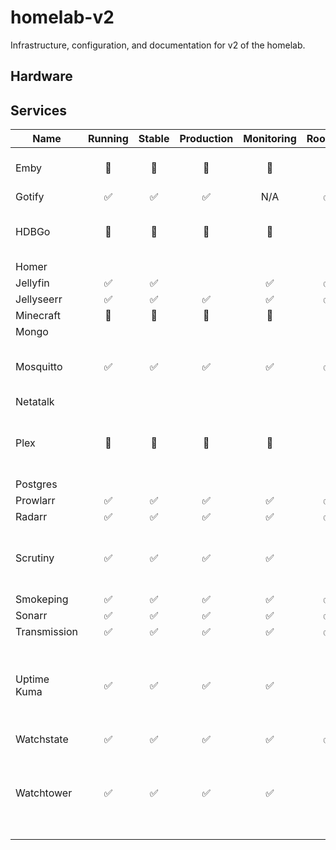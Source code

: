 # homelab-v2

Infrastructure, configuration, and documentation for v2 of the homelab.

## Hardware


## Services

| Name         | Running | Stable | Production | Monitoring | Rootless | Notes                                                   |
|--------------|:-------:|:------:|:----------:|:----------:|:--------:|---------------------------------------------------------|
| Emby         |   🚫    |   🚫   |     🚫     |     🚫     |    🚫    | Will not migrate -> Jellyfin                            |
| Gotify       |    ✅    |   ✅    |     ✅      |    N/A     |   ✅       |                                                         |
| HDBGo        |   🚫    |   🚫   |     🚫     |     🚫     |    🚫    | Will not migrate -> Prowlarr                            |
| Homer        |         |        |            |            |          |                                                         |
| Jellyfin     |    ✅    |   ✅    |            |     ✅      |    ✅     |                                                         |
| Jellyseerr     |  ✅    |   ✅     |  ✅           |    ✅         |    ✅       |                                                         |
| Minecraft    |   🚫    |   🚫   |     🚫     |     🚫     |    🚫    |                                                         |
| Mongo        |         |        |            |            |          |                                                         |
| Mosquitto    |    ✅    |   ✅    |     ✅      |     ✅      |    ✅     | Need to point mqtt.schu to new IP                       |
| Netatalk     |         |        |            |            |          |                                                         |
| Plex         |   🚫    |   🚫   |     🚫     |     🚫     |    🚫    | Plex has been great, but time to say bye.               |
| Postgres     |         |        |            |            |          |                                                         |
| Prowlarr     |    ✅    |   ✅    |     ✅      |     ✅      |    ✅     |                                                         |
| Radarr       |    ✅     |  ✅      |   ✅       |    ✅        |    ✅       |                                                         |
| Scrutiny     |    ✅    |   ✅    |     ✅      |     ✅      |    🚫    | Can't run rootless, SMART requires root                 | 
| Smokeping    |    ✅    |   ✅    |     ✅      |     ✅      |    ✅     |                                                         |
| Sonarr       |    ✅    |   ✅   |      ✅    |       ✅      |    ✅  |                                                         |
| Transmission |    ✅    |   ✅    |     ✅      |     ✅      |    ✅     |                                                         |
| Uptime Kuma  |    ✅    |   ✅    |     ✅      |     ✅      |    🚫    | Not easy to run rootless, needs access to Docker socket |
| Watchstate   |    ✅    |   ✅    |     ✅      |     ✅      |    ✅     |                                                         |
| Watchtower   |    ✅    |   ✅    |     ✅      |     ✅      |    🚫    | Not easy to run rootless, needs access to Docker socket |
